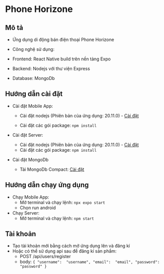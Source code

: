 
  

# Phone Horizone

  

## Mô tả

- Ứng dụng di động bán điện thoại Phone Horizone

- Công nghệ sử dụng:

- Frontend: React Native build trên nền tảng Expo

- Backend: Nodejs với thư viện Express

- Database: MongoDb

  

## Hướng dẫn cài đặt

- Cài đặt Mobile App:

	- Cài đặt nodejs (Phiên bản của ứng dụng: 20.11.0) - <a  href="https://nodejs.org/en/download/current">Cài đặt</a>

	- Cài đặt các gói package: ``npm install``
- Cài đặt Server:
	-  Cài đặt nodejs (Phiên bản của ứng dụng: 20.11.0) - <a  href="https://nodejs.org/en/download/current">Cài đặt</a>
	- Cài đặt các gói package: ``npm install ``

- Cài đặt MongoDb
	- Tải MongoDb Compact: <a  href="https://www.mongodb.com/try/download/community">Cài đặt</a>

## Hướng dẫn chạy ứng dụng
- Chạy Mobile App: 
	- Mở terminal và chạy lệnh: ``npx expo start``
	- Chọn run android
- Chạy Server:
	- Mở terminal và chạy lệnh: ``npm start``

## Tài khoản
- Tạo tài khoản mới bằng cách mở ứng dụng lên và đăng kí
- Hoặc có thể sử dụng api sau để đăng kí sản phẩm:
	- POST /api/users/register
	- body:
	``{ "username":  "username", "email":  "email", "password":  "password" }``

